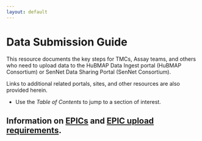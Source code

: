 ```yaml
---
layout: default
---
```


# Data Submission Guide

This resource documents the key steps for TMCs, Assay teams, and others who need to upload data to the HuBMAP Data Ingest portal (HuBMAP Consortium) or SenNet Data Sharing Portal (SenNet Consortium).

Links to additional related portals, sites, and other resources are also provided herein.

- Use the _Table of Contents_ to jump to a section of interest. <br>

## Information on [EPICs](https://docs.hubmapconsortium.org/EPICs/) and [EPIC upload requirements](https://docs.hubmapconsortium.org/EPICs/#minimum-upload-requirements).
  
